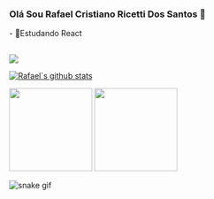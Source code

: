 ### Olá Sou Rafael Cristiano Ricetti Dos Santos 👋

<p>- 🔎Estudando React</p>

##
<div> 
  <a href="https://instagram.com/rafael_cristiano51" target="_blank"><img src="https://img.shields.io/badge/-Instagram-%23E4405F?style=for-the-badge&logo=instagram&logoColor=white" target="_blank"></a>
</div>

<div>
  <a href="https://github.com/RafaelSantos6">
 
   <a href="https://github.com/RafaelSantos6/github-readme-stats"><img align="center" src="https://github-readme-stats.vercel.app/api?username=RafaelSantos6&show_icons=true&include_all_commits=true&theme=buefy&hide_border=true" alt="Rafael´s github stats" /></a>
  
  <img height="150em" src="https://github-readme-stats.vercel.app/api/top-langs/?username=RafaelSantos6&layout=compact&langs_count=7&theme=dracula"/>
    
  <img height=150px width=150px src="https://user-images.githubusercontent.com/98707474/191408519-b9236392-4bde-4d2f-a4ee-bbf9ee631bda.png">
    
    
    
  ![snake gif](https://github.com/enzoluizb/enzoluizb/blob/output/github-contribution-grid-snake.svg)
</div>
